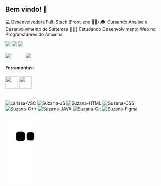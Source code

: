 ## Bem vindo! 👋

💻 Desenvolvedora Full-Stack (Front-end 🤌🏽)
🎓 Cursando Analise e Desenvolvimento de Sistemas
👩🏻‍💻 Estudando Desenvolvimento Web no Programadores do Amanha

<div>
<a href="https://instagram.com/bslarissa" target="_"><img src="https://img.shields.io/badge/-Instagram-%23E4405F?style=for-the-badge&logo=instagram&logoColor=white" target="_blank"></a>
<a href = "mailto:bslarissa1112@gmail.com"><img src="https://img.shields.io/badge/Gmail-D14836?style=for-the-badge&logo=gmail&logoColor=white" target="_blank"></a>
<a href="https://www.linkedin.com/in/larissa-borges-132706203/" target="_"><img src="https://img.shields.io/badge/-LinkedIn-%230077B5?style=for-the-badge&logo=linkedin&logoColor=white" target="_"></a>   
</div>

<br>

<div>
<a href="https://github.com/bshlarissa"></a>
<img height="140m" src="https://github-readme-stats.vercel.app/api?username=bshlarissa&show_icons=true&theme=radical&include_all_commits=true&count_private=true"/> ⠀⠀⠀⠀
<img height="140m" src="https://github-readme-stats.vercel.app/api/top-langs/?username=bshlarissa&layout=compact&langs_count=7&theme=radical"/>
</div>

#### Ferramentas:

<img src="https://cdn.jsdelivr.net/gh/devicons/devicon/icons/git/git-plain.svg" width="40" height="40"/> <img src="https://cdn.jsdelivr.net/gh/devicons/devicon/icons/vscode/vscode-original.svg" width="40" height="40"/>
<div style="display: inline_block"><br>
  
   <img align="center" alt="Larissa-VSC" height="30" width="55" src="https://yt3.ggpht.com/_q52i8bUAEvcb7JR4e-eNTv23y2A_wg5sCz0NC0GrGtcw1CRMWJSOPVHUDh_bngD0q4gMvVeoA=s900-c-k-c0x00ffffff-no-rj">
   <img align="center" alt="Suzana-JS" height="30" width="55" src="https://cdn.jsdelivr.net/gh/devicons/devicon/icons/javascript/javascript-plain.svg">
   <img align="center" alt="Suzana-HTML" height="30" width="55" src="https://cdn.jsdelivr.net/gh/devicons/devicon/icons/html5/html5-plain.svg">
   <img align="center" alt="Suzana-CSS" height="30" width="55" src="https://cdn.jsdelivr.net/gh/devicons/devicon/icons/css3/css3-plain.svg">
   <img align="center" alt="Suzana-C++" height="30" width="55" src="https://cdn.jsdelivr.net/gh/devicons/devicon/icons/cplusplus/cplusplus-line.svg">
   <img align="center" alt="Suzana-JAVA" height="30" width="55" src="https://cdn.jsdelivr.net/gh/devicons/devicon/icons/java/java-original.svg">
   <img align="center" alt="Suzana-Git" height="30" width="55" src="https://cdn.jsdelivr.net/gh/devicons/devicon/icons/git/git-original.svg"/>
  <img align="center" alt="Suzana-Figma" height="30" width="55" src="https://cdn.jsdelivr.net/gh/devicons/devicon/icons/figma/figma-original.svg"/>
</div>
<br>

<div> 

  ![Snake animation](https://github.com/rafaballerini/rafaballerini/blob/output/github-contribution-grid-snake.svg)
 

</div>
